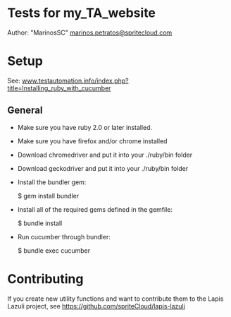 # Tests for my_TA_website

Author: "MarinosSC" <marinos.petratos@spritecloud.com>

# Setup

See: www.testautomation.info/index.php?title=Installing_ruby_with_cucumber

## General

- Make sure you have ruby 2.0 or later installed.
- Make sure you have firefox and/or chrome installed
- Download chromedriver and put it into your ./ruby/bin folder
- Download geckodriver and put it into your ./ruby/bin folder
- Install the bundler gem:

    $ gem install bundler

- Install all of the required gems defined in the gemfile:

    $ bundle install

- Run cucumber through bundler:

    $ bundle exec cucumber

# Contributing

If you create new utility functions and want to contribute them to the Lapis
Lazuli project, see https://github.com/spriteCloud/lapis-lazuli
